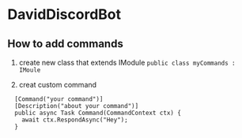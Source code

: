 # DavidDiscordBot

## How to add commands
1. create new class that extends IModule
`
    public class myCommands : IMoule
`  

2. creat custom command 

```
  [Command("your command")]
  [Description("about your command")]
  public async Task Command(CommandContext ctx) {
    await ctx.RespondAsync("Hey");
  }
```
